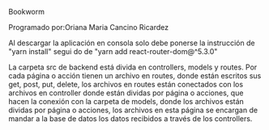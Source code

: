 Bookworm

Programado por:Oriana Maria Cancino Ricardez


Al descargar la aplicación en consola solo debe ponerse la instrucción de "yarn install" segui
do de "yarn add react-router-dom@^5.3.0"



La carpeta src de backend está divida en controllers, models y routes.
Por cada página o acción tienen un archivo en routes, donde están escritos sus get, post, put, delete, los archivos en routes están conectados con los archivos en controller donde están dividas por página o acciones, que hacen la conexión con la carpeta de models, donde los archivos están dividas por página o acciones, los archivos en esta página se encargan de mandar a la base de datos los datos recibidos a través de los controllers.
